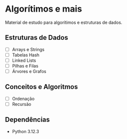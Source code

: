 # Algorítimos e mais

Material de estudo para algorítimos e estruturas de dados.

## Estruturas de Dados

- [ ] Arrays e Strings
- [ ] Tabelas Hash
- [ ] Linked Lists
- [ ] Pilhas e Filas
- [ ] Árvores e Grafos

## Conceitos e Algoritmos

- [ ] Ordenação
- [ ] Recursão

## Dependências

- Python 3.12.3
